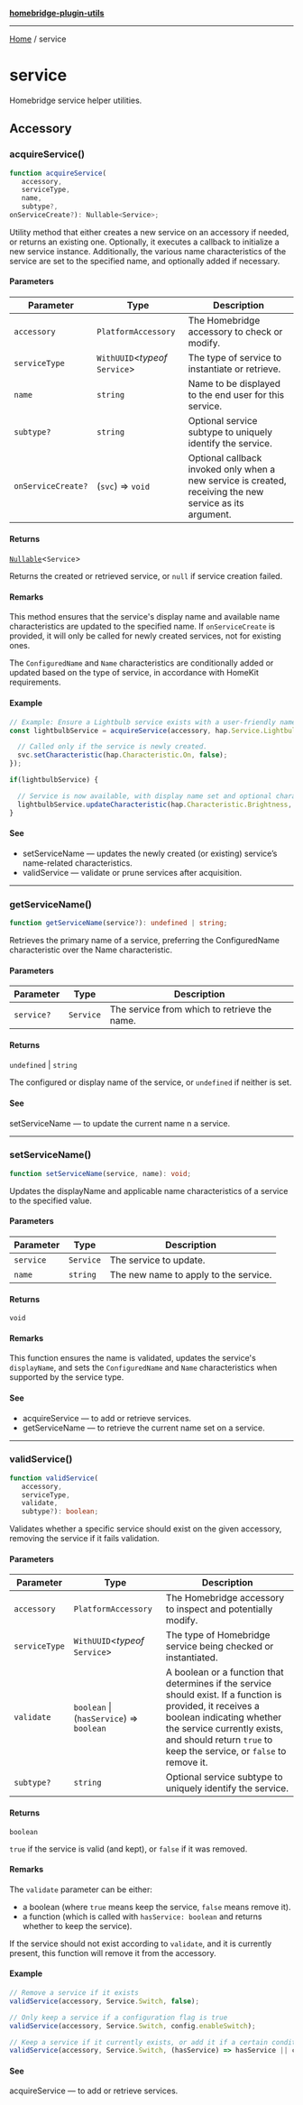 [**homebridge-plugin-utils**](README.md)

***

[Home](README.md) / service

# service

Homebridge service helper utilities.

## Accessory

### acquireService()

```ts
function acquireService(
   accessory, 
   serviceType, 
   name, 
   subtype?, 
onServiceCreate?): Nullable<Service>;
```

Utility method that either creates a new service on an accessory if needed, or returns an existing one. Optionally, it executes a callback to initialize a new
service instance. Additionally, the various name characteristics of the service are set to the specified name, and optionally added if necessary.

#### Parameters

| Parameter | Type | Description |
| ------ | ------ | ------ |
| `accessory` | `PlatformAccessory` | The Homebridge accessory to check or modify. |
| `serviceType` | `WithUUID`\<*typeof* `Service`\> | The type of service to instantiate or retrieve. |
| `name` | `string` | Name to be displayed to the end user for this service. |
| `subtype?` | `string` | Optional service subtype to uniquely identify the service. |
| `onServiceCreate?` | (`svc`) => `void` | Optional callback invoked only when a new service is created, receiving the new service as its argument. |

#### Returns

[`Nullable`](util.md#nullable)\<`Service`\>

Returns the created or retrieved service, or `null` if service creation failed.

#### Remarks

This method ensures that the service's display name and available name characteristics are updated to the specified name. If `onServiceCreate` is provided,
it will only be called for newly created services, not for existing ones.

The `ConfiguredName` and `Name` characteristics are conditionally added or updated based on the type of service, in accordance with HomeKit requirements.

#### Example

```typescript
// Example: Ensure a Lightbulb service exists with a user-friendly name, and initialize it if newly created.
const lightbulbService = acquireService(accessory, hap.Service.Lightbulb, "Living Room Lamp", undefined, (svc: Service): void => {

  // Called only if the service is newly created.
  svc.setCharacteristic(hap.Characteristic.On, false);
});

if(lightbulbService) {

  // Service is now available, with display name set and optional characteristics managed.
  lightbulbService.updateCharacteristic(hap.Characteristic.Brightness, 75);
}
```

#### See

 - setServiceName — updates the newly created (or existing) service’s name-related characteristics.
 - validService — validate or prune services after acquisition.

***

### getServiceName()

```ts
function getServiceName(service?): undefined | string;
```

Retrieves the primary name of a service, preferring the ConfiguredName characteristic over the Name characteristic.

#### Parameters

| Parameter | Type | Description |
| ------ | ------ | ------ |
| `service?` | `Service` | The service from which to retrieve the name. |

#### Returns

`undefined` \| `string`

The configured or display name of the service, or `undefined` if neither is set.

#### See

setServiceName — to update the current name n a service.

***

### setServiceName()

```ts
function setServiceName(service, name): void;
```

Updates the displayName and applicable name characteristics of a service to the specified value.

#### Parameters

| Parameter | Type | Description |
| ------ | ------ | ------ |
| `service` | `Service` | The service to update. |
| `name` | `string` | The new name to apply to the service. |

#### Returns

`void`

#### Remarks

This function ensures the name is validated, updates the service's `displayName`, and sets the `ConfiguredName` and `Name`
characteristics when supported by the service type.

#### See

 - acquireService — to add or retrieve services.
 - getServiceName — to retrieve the current name set on a service.

***

### validService()

```ts
function validService(
   accessory, 
   serviceType, 
   validate, 
   subtype?): boolean;
```

Validates whether a specific service should exist on the given accessory, removing the service if it fails validation.

#### Parameters

| Parameter | Type | Description |
| ------ | ------ | ------ |
| `accessory` | `PlatformAccessory` | The Homebridge accessory to inspect and potentially modify. |
| `serviceType` | `WithUUID`\<*typeof* `Service`\> | The type of Homebridge service being checked or instantiated. |
| `validate` | `boolean` \| (`hasService`) => `boolean` | A boolean or a function that determines if the service should exist. If a function is provided, it receives a boolean indicating whether the service currently exists, and should return `true` to keep the service, or `false` to remove it. |
| `subtype?` | `string` | Optional service subtype to uniquely identify the service. |

#### Returns

`boolean`

`true` if the service is valid (and kept), or `false` if it was removed.

#### Remarks

The `validate` parameter can be either:
  - a boolean (where `true` means keep the service, `false` means remove it).
  - a function (which is called with `hasService: boolean` and returns whether to keep the service).

If the service should not exist according to `validate`, and it is currently present, this function will remove it from the accessory.

#### Example

```typescript
// Remove a service if it exists
validService(accessory, Service.Switch, false);

// Only keep a service if a configuration flag is true
validService(accessory, Service.Switch, config.enableSwitch);

// Keep a service if it currently exists, or add it if a certain condition is met
validService(accessory, Service.Switch, (hasService) => hasService || config.enableSwitch);
```

#### See

acquireService — to add or retrieve services.
